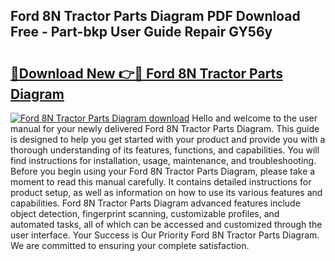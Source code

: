 ## Ford 8N Tractor Parts Diagram PDF Download Free - Part-bkp User Guide Repair GY56y

# <h2><a href="http://dft1os.blite.top/?on=Ford+8N+Tractor+Parts+Diagram">🔗Download New 👉🔴 Ford 8N Tractor Parts Diagram</a></h2>

[![Ford 8N Tractor Parts Diagram download](https://i.imgur.com/lujVjoI.png)](http://dft1os.blite.top/?on=Ford+8N+Tractor+Parts+Diagram)
Hello and welcome to the user manual for your newly delivered Ford 8N Tractor Parts Diagram. This guide is designed to help you get started with your product and provide you with a thorough understanding of its features, functions, and capabilities. You will find instructions for installation, usage, maintenance, and troubleshooting. Before you begin using your Ford 8N Tractor Parts Diagram, please take a moment to read this manual carefully. It contains detailed instructions for product setup, as well as information on how to use its various features and capabilities. Ford 8N Tractor Parts Diagram advanced features include object detection, fingerprint scanning, customizable profiles, and automated tasks, all of which can be accessed and customized through the user interface. Your Success is Our Priority Ford 8N Tractor Parts Diagram. We are committed to ensuring your complete satisfaction.
